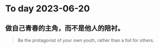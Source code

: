 
# To day 2023-06-20


## 做自己青春的主角，而不是他人的陪衬。
> Be the protagonist of your own youth, rather than a foil for others.

    